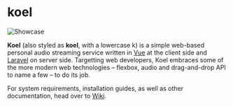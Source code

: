 # koel

![Showcase](http://koel.phanan.net/dist/img/showcase.png)

**Koel** (also styled as **koel**, with a lowercase k) is a simple web-based personal audio streaming service written in [Vue](http://vuejs.org/) at the client side and [Laravel](http://laravel.com/) on server side. Targetting web developers, Koel embraces some of the more modern web technologies – flexbox, audio and drag-and-drop API to name a few – to do its job.

For system requirements, installation guides, as well as other documentation, head over to [Wiki](https://github.com/phanan/koel/wiki).
